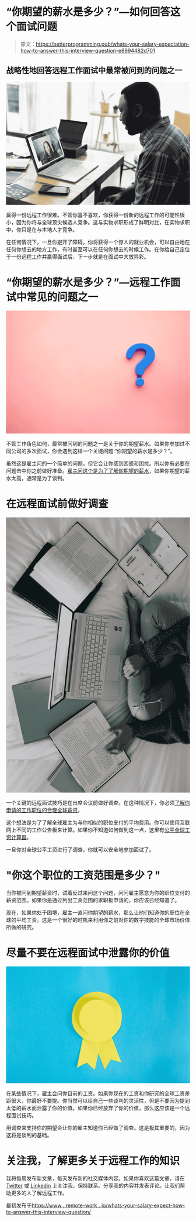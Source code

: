 # “你期望的薪水是多少？”—如何回答这个面试问题

> 原文：<https://betterprogramming.pub/whats-your-salary-expectation-how-to-answer-this-interview-question-e8994482d701>

## 战略性地回答远程工作面试中最常被问到的问题之一

![](img/759c087f319838fb90fbf53aae4cb5dd.png)

赢得一份远程工作很难。不管你喜不喜欢，你获得一份新的远程工作的可能性很小，因为你将与全球顶尖候选人竞争。这与实物求职形成了鲜明对比，在实物求职中，你只是在与本地人才竞争。

在任何情况下，一旦你避开了障碍，你将获得一个惊人的就业机会，可以自由地在任何你想去的地方工作，有时甚至可以在任何你想去的时候工作。在你给自己定位于一份远程工作并赢得面试后，下一步就是在面试中大放异彩。

# “你期望的薪水是多少？”—远程工作面试中常见的问题之一

![](img/5ffa547a3d35bb364ab10f6408c8023f.png)

不管工作角色如何，最常被问到的问题之一是关于你的期望薪水。如果你参加过不同公司的多次面试，你会遇到这样一个关键问题:“你期望的薪水是多少？”。

虽然这是雇主问的一个简单的问题，但它会让你感到困惑和困扰。所以你有必要在问题击中你之前做好准备。[雇主问这个是为了了解你期望的薪水](https://www.glassdoor.com/blog/guide/desired-salary-question/)，如果你期望的薪水太高，通常是为了谈判。

# 在远程面试前做好调查

![](img/0b1aef76532af0f93b42176bc2ba7555.png)

一个关键的远程面试技巧是在出席会议前做好调查。在这种情况下，你必须[了解你申请的工作职位的合理全球薪资](https://www.remote-work.io/whats-your-fair-global-salary-a-calculator/)。

这个想法是为了了解全球雇主为与你相似的职位支付的平均费用。你可以使用互联网上不同的工作公告板来计算。如果你不知道如何做到这一点，这里有[公平全球工资计算器](https://www.remote-work.io/whats-your-fair-global-salary-a-calculator/)。

一旦你对全球公平工资进行了调查，你就可以安全地参加面试了。

# "你这个职位的工资范围是多少？"

当你被问到期望薪资时，试着反过来问这个问题，问问雇主愿意为你的职位支付的薪资范围。如果你是通过列出工资范围的求职板申请的，你应该已经知道了。

现在，如果你处于困境，雇主一直问你期望的薪水，那么让他们知道你的职位在全球的平均工资。这是一个很好的时机来利用你之前对你的数字技能的全球市场价值所做的研究。

# 尽量不要在远程面试中泄露你的价值

![](img/ff698097880b25bd1483ca8a0f3f95f6.png)

在某些情况下，雇主会问你目前的工资。如果你现在的工资和你研究的全球工资差距很大，你最好不要提。你当然可以给自己一些谈判的灵活性，但是不要因为提到太低的薪水而泄露了你的价值。如果你已经放弃了你的价值，那么这应该是一个远程面试技巧。

用调查来支持你的期望会让你的雇主知道你已经做了调查。这是极其重要的，因为这将是谈判的基础。

# 关注我，了解更多关于远程工作的知识

我将每周发布新文章，每天发布新的社交媒体内容。如果你喜欢这篇文章，请在 [Twitter](https://twitter.com/SergioRocks?s=20&t=Mv30BK6W4pM79V1bLmL1RA) 或 [Linkedin](https://www.linkedin.com/in/sergiomcpereira/) 上关注我，保持联系。分享我的内容并发表评论。让我们帮助更多的人了解远程工作。

最初发布于[https://www . remote-work . io/whats-your-salary-expect-how-to-answer-this-interview-question/](https://www.remote-work.io/whats-your-salary-expectation-how-to-answer-this-interview-question/)